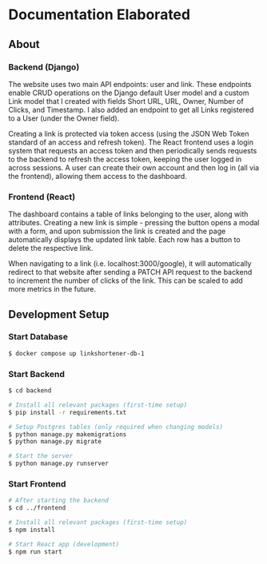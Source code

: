 # Documentation Elaborated

## About

### Backend (Django)
The website uses two main API endpoints: user and link. These
endpoints enable CRUD operations on the Django default User model and a custom Link model
that I created with fields Short URL, URL, Owner, Number of Clicks, and Timestamp. I also
added an endpoint to get all Links registered to a User (under the Owner field).

Creating a link is protected via token access (using the JSON Web Token standard of an access
and refresh token). The React frontend uses a login system that requests an access token and
then periodically sends requests to the backend to refresh the access token, keeping the user
logged in across sessions. A user can create their own account and then log in (all via the
frontend), allowing them access to the dashboard.

### Frontend (React)
The dashboard contains a table of links belonging to the user, along with attributes. Creating a
new link is simple - pressing the button opens a modal with a form, and upon submission the
link is created and the page automatically displays the updated link table. Each row has a button
to delete the respective link.

When navigating to a link (i.e. localhost:3000/google), it will automatically redirect to that
website after sending a PATCH API request to the backend to increment the number of clicks of
the link. This can be scaled to add more metrics in the future.

## Development Setup

### Start Database
```bash
$ docker compose up linkshortener-db-1
```

### Start Backend
```bash
$ cd backend

# Install all relevant packages (first-time setup)
$ pip install -r requirements.txt

# Setup Postgres tables (only required when changing models)
$ python manage.py makemigrations
$ python manage.py migrate

# Start the server
$ python manage.py runserver
```

### Start Frontend
```bash
# After starting the backend
$ cd ../frontend

# Install all relevant packages (first-time setup)
$ npm install

# Start React app (development)
$ npm run start
```